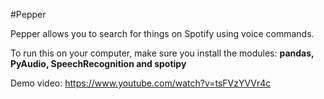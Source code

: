 #Pepper

Pepper allows you to search for things on Spotify using voice commands. 

To run this on your
computer, make sure you install the modules: __pandas, PyAudio, SpeechRecognition and spotipy__

Demo video: https://www.youtube.com/watch?v=tsFVzYVVr4c